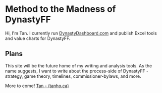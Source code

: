 # Method to the Madness of DynastyFF

Hi, I'm Tan. I currently run [DynastyDashboard.com](http://www.dynastydashboard.com) and publish Excel tools and value charts for DynastyFF. 

## Plans
This site will be the future home of my writing and analysis tools. As the name suggests, I want to write about the process-side of DynastyFF - strategy, game theory, timelines, commissioner-bylaws, and more. 

More to come! 
[Tan - (tanho.ca)](http://www.tanho.ca)